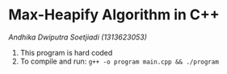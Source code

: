 # Max-Heapify Algorithm in C++
_Andhika Dwiputra Soetjiadi (1313623053)_
1. This program is hard coded
2. To compile and run: ```g++ -o program main.cpp && ./program```